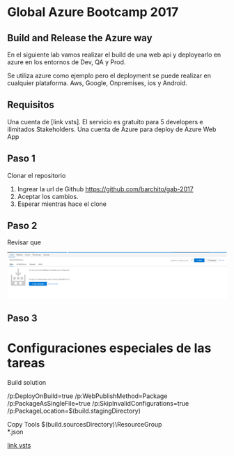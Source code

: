 # Global Azure Bootcamp 2017
## Build and Release the Azure way

En el siguiente lab vamos realizar el build de una web api y deployearlo en azure en los entornos de Dev, QA y Prod.

Se utiliza azure como ejemplo pero el deployment se puede realizar en cualquier plataforma. Aws, Google, Onpremises, ios y Android.

## Requisitos
Una cuenta de [link vsts]. El servicio es gratuito para 5 developers e ilimitados Stakeholders.
Una cuenta de Azure para deploy de Azure Web App

## Paso 1
Clonar el repositorio
1. Ingrear la url de Github https://github.com/barchito/gab-2017
2. Aceptar los cambios.
3. Esperar mientras hace el clone

## Paso 2
Revisar que

![Paso 1](docs/1-create-build.png)




## Paso 3

# Configuraciones especiales de las tareas

Build solution

/p:DeployOnBuild=true /p:WebPublishMethod=Package /p:PackageAsSingleFile=true /p:SkipInvalidConfigurations=true /p:PackageLocation=$(build.stagingDirectory)

Copy Tools
$(build.sourcesDirectory)\ResourceGroup\
*.json

[link vsts](https://www.visualstudio.com/es/team-services/)